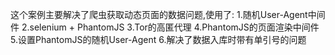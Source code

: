 这个案例主要解决了爬虫获取动态页面的数据问题,使用了:
1.随机User-Agent中间件
2.selenium + PhantomJS
3.Tor的高匿代理
4.PhantomJS的页面渲染中间件
5.设置PhantomJS的随机User-Agent
6.解决了数据入库时带有单引号的问题